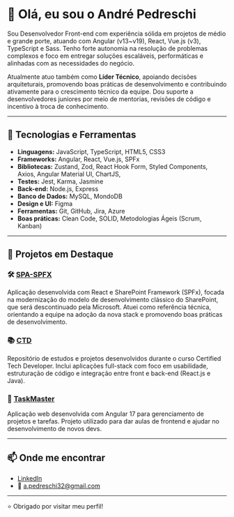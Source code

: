 # 👋 Olá, eu sou o André Pedreschi

Sou Desenvolvedor Front-end com experiência sólida em projetos de médio e grande porte, atuando com Angular (v13~v19), React, Vue.js (v3), TypeScript e Sass. Tenho forte autonomia na resolução de problemas complexos e foco em entregar soluções escaláveis, performáticas e alinhadas com as necessidades do negócio.

Atualmente atuo também como **Líder Técnico**, apoiando decisões arquiteturais, promovendo boas práticas de desenvolvimento e contribuindo ativamente para o crescimento técnico da equipe. Dou suporte a desenvolvedores juniores por meio de mentorias, revisões de código e incentivo à troca de conhecimento.

---

## 🚀 Tecnologias e Ferramentas

- **Linguagens:** JavaScript, TypeScript, HTML5, CSS3
- **Frameworks:** Angular, React, Vue.js, SPFx
- **Bibliotecas:** Zustand, Zod, React Hook Form, Styled Components, Axios, Angular Material UI, ChartJS, 
- **Testes:** Jest, Karma, Jasmine
- **Back-end:** Node.js, Express
- **Banco de Dados:** MySQL, MondoDB
- **Design e UI:** Figma
- **Ferramentas:** Git, GitHub, Jira, Azure
- **Boas práticas:** Clean Code, SOLID, Metodologias Ágeis (Scrum, Kanban)

---

## 📌 Projetos em Destaque

### 🛠 [SPA-SPFX](https://github.com/AndrePedreschi/SPA-SPFX)
Aplicação desenvolvida com React e SharePoint Framework (SPFx), focada na modernização do modelo de desenvolvimento clássico do SharePoint, que será descontinuado pela Microsoft. Atuei como referência técnica, orientando a equipe na adoção da nova stack e promovendo boas práticas de desenvolvimento.

### 📚 [CTD](https://github.com/AndrePedreschi/CTD)
Repositório de estudos e projetos desenvolvidos durante o curso Certified Tech Developer. Inclui aplicações full-stack com foco em usabilidade, estruturação de código e integração entre front e back-end (React.js e Java).

### 🧠 [TaskMaster](https://github.com/AndrePedreschi/TaskMaster)
Aplicação web desenvolvida com Angular 17 para gerenciamento de projetos e tarefas. Projeto utilizado para dar aulas de frontend e ajudar no desenvolvimento de novos devs.

---

## 📫 Onde me encontrar

- [LinkedIn](https://www.linkedin.com/in/andrepedreschi/)
- 📧 a.pedreschi32@gmail.com

---

⭐ Obrigado por visitar meu perfil!
